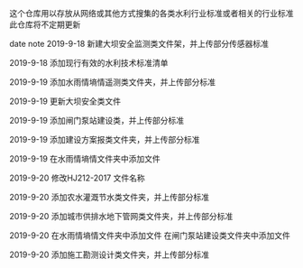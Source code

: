 这个仓库用以存放从网络或其他方式搜集的各类水利行业标准或者相关的行业标准
此仓库将不定期更新

date 	        	note
2019-9-18			新建大坝安全监测类文件架，并上传部分传感器标准

2019-9-18			添加现行有效的水利技术标准清单

2019-9-19			添加水雨情墒情遥测类文件夹，并上传部分标准

2019-9-19			更新大坝安全类文件

2019-9-19			添加闸门泵站建设类，并上传部分标准

2019-9-19			添加建设方案报类文件夹，并上传部分标准

2019-9-19			在水雨情墒情文件夹中添加文件

2019-9-20			修改HJ212-2017 文件名称

2019-9-20			添加农水灌溉节水类文件夹，并上传部分标准

2019-9-20			添加城市供排水地下管网类文件夹，并上传部分标准

2019-9-20			在水雨情墒情文件夹中添加文件
					在闸门泵站建设类文件夹中添加文件
					
2019-9-20			添加施工勘测设计类文件夹，并上传部分标准

